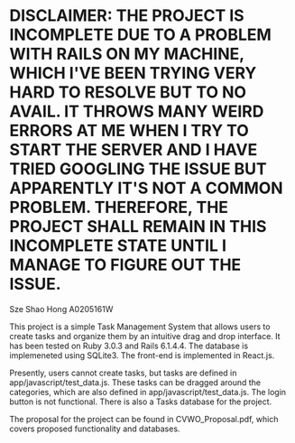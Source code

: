 # DISCLAIMER: THE PROJECT IS INCOMPLETE DUE TO A PROBLEM WITH RAILS ON MY MACHINE, WHICH I'VE BEEN TRYING VERY HARD TO RESOLVE BUT TO NO AVAIL. IT THROWS MANY WEIRD ERRORS AT ME WHEN I TRY TO START THE SERVER AND I HAVE TRIED GOOGLING THE ISSUE BUT APPARENTLY IT'S NOT A COMMON PROBLEM. THEREFORE, THE PROJECT SHALL REMAIN IN THIS INCOMPLETE STATE UNTIL I MANAGE TO FIGURE OUT THE ISSUE.

Sze Shao Hong
A0205161W

This project is a simple Task Management System that allows users to create tasks
and organize them by an intuitive drag and drop interface. It has been tested
on Ruby 3.0.3 and Rails 6.1.4.4. The database is implemeneted using SQLite3.
The front-end is implemented in React.js.

Presently, users cannot create tasks, but tasks are defined in
app/javascript/test_data.js. These tasks can be dragged around the categories,
which are also defined in app/javascript/test_data.js. The login button is
not functional. There is also a Tasks database for the project.

The proposal for the project can be found in CVWO_Proposal.pdf, which covers
proposed functionality and databases.
